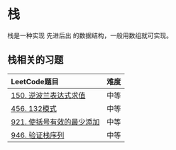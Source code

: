 # 栈

栈是一种实现 先进后出 的数据结构，一般用数组就可实现。

## 栈相关的习题


|LeetCode题目                                 | 难度  |
|:--------------------------------------------|:-----:|
[150. 逆波兰表达式求值](../leetcode/150/readme.md)| 中等
[456. 132模式](../leetcode/456/readme.md) | 中等
[921. 使括号有效的最少添加](../leetcode/921/readme.md) | 中等
[946. 验证栈序列](../leetcode/946/readme.md) | 中等

